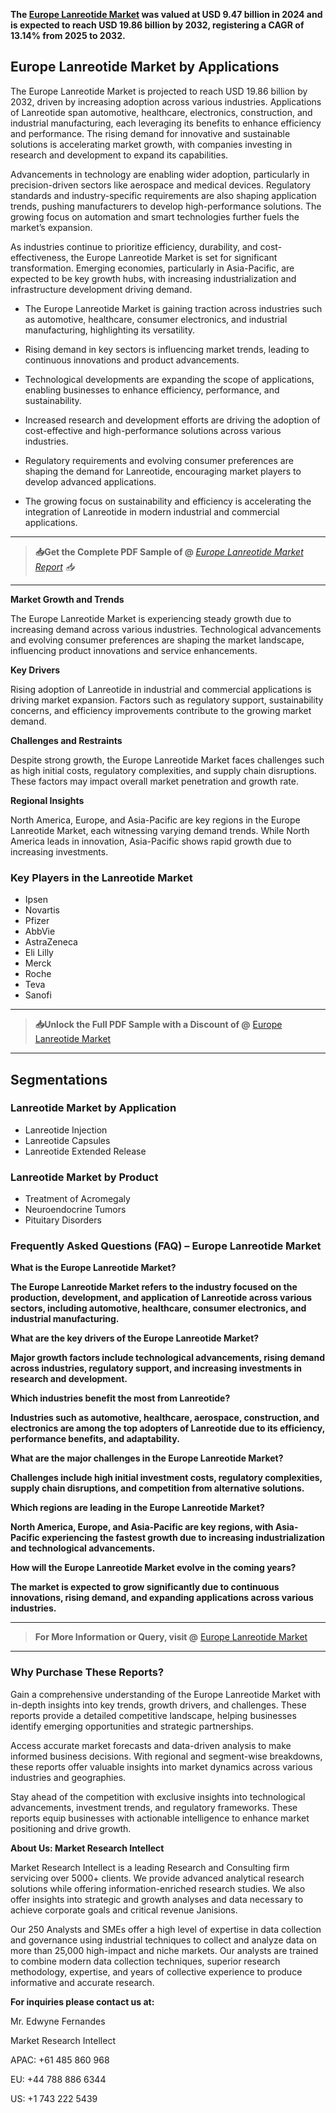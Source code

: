 <p><strong>The <a href="https://www.marketresearchintellect.com/download-sample/?rid=203385&amp;utm_source=Pulse-April-Europe&amp;utm_medium=852">Europe Lanreotide Market</a> was valued at USD 9.47 billion in 2024 and is expected to reach USD 19.86 billion by 2032, registering a CAGR of 13.14% from 2025 to 2032.</strong></p><h2>Europe Lanreotide Market by Applications&nbsp;</h2><p><p>The Europe Lanreotide Market is projected to reach USD 19.86 billion by 2032, driven by increasing adoption across various industries. Applications of Lanreotide span automotive, healthcare, electronics, construction, and industrial manufacturing, each leveraging its benefits to enhance efficiency and performance. The rising demand for innovative and sustainable solutions is accelerating market growth, with companies investing in research and development to expand its capabilities.</p><p>Advancements in technology are enabling wider adoption, particularly in precision-driven sectors like aerospace and medical devices. Regulatory standards and industry-specific requirements are also shaping application trends, pushing manufacturers to develop high-performance solutions. The growing focus on automation and smart technologies further fuels the market&rsquo;s expansion.</p><p>As industries continue to prioritize efficiency, durability, and cost-effectiveness, the Europe Lanreotide Market is set for significant transformation. Emerging economies, particularly in Asia-Pacific, are expected to be key growth hubs, with increasing industrialization and infrastructure development driving demand.</p></p><ul><li><p>The Europe Lanreotide Market is gaining traction across industries such as automotive, healthcare, consumer electronics, and industrial manufacturing, highlighting its versatility.</p></li><li><p>Rising demand in key sectors is influencing market trends, leading to continuous innovations and product advancements.</p></li><li><p>Technological developments are expanding the scope of applications, enabling businesses to enhance efficiency, performance, and sustainability.</p></li><li><p>Increased research and development efforts are driving the adoption of cost-effective and high-performance solutions across various industries.</p></li><li><p>Regulatory requirements and evolving consumer preferences are shaping the demand for Lanreotide, encouraging market players to develop advanced applications.</p></li><li><p>The growing focus on sustainability and efficiency is accelerating the integration of Lanreotide in modern industrial and commercial applications.</p></li></ul><hr /><blockquote><p><strong><span class="font-[700]">📥Get the Complete PDF Sample of @ </span></strong><em><span class="font-[700]"><a href="https://www.marketresearchintellect.com/download-sample/?rid=203385&amp;utm_source=Pulse-April-Europe&amp;utm_medium=852" target="_blank" data-tracking-control-name="article-ssr-frontend-pulse_little-text-block" data-tracking-will-navigate="" data-test-link="">Europe Lanreotide Market Report</a>&nbsp;📥</span></em></p></blockquote><hr /><p class="" data-start="77" data-end="360"><strong data-start="77" data-end="105">Market Growth and Trends</strong></p><p class="" data-start="77" data-end="360">The Europe Lanreotide Market is experiencing steady growth due to increasing demand across various industries. Technological advancements and evolving consumer preferences are shaping the market landscape, influencing product innovations and service enhancements.</p><p class="" data-start="362" data-end="606"><strong data-start="362" data-end="377">Key Drivers</strong></p><p class="" data-start="362" data-end="606">Rising adoption of Lanreotide in industrial and commercial applications is driving market expansion. Factors such as regulatory support, sustainability concerns, and efficiency improvements contribute to the growing market demand.</p><p class="" data-start="608" data-end="849"><strong data-start="608" data-end="637">Challenges and Restraints</strong></p><p class="" data-start="608" data-end="849">Despite strong growth, the Europe Lanreotide Market faces challenges such as high initial costs, regulatory complexities, and supply chain disruptions. These factors may impact overall market penetration and growth rate.</p><p class="" data-start="851" data-end="1095"><strong data-start="851" data-end="872">Regional Insights</strong></p><p class="" data-start="851" data-end="1095">North America, Europe, and Asia-Pacific are key regions in the Europe Lanreotide Market, each witnessing varying demand trends. While North America leads in innovation, Asia-Pacific shows rapid growth due to increasing investments.</p><p><h3>Key Players in the Lanreotide Market </h3><ul><li>Ipsen</li><li> Novartis</li><li> Pfizer</li><li> AbbVie</li><li> AstraZeneca</li><li> Eli Lilly</li><li> Merck</li><li> Roche</li><li> Teva</li><li> Sanofi</li></ul></p><hr /><blockquote><p><strong>📥Unlock the Full PDF Sample with a Discount of @</strong> <a href="https://www.marketresearchintellect.com/ask-for-discount/?rid=203385&amp;utm_source=Pulse-April-Europe&amp;utm_medium=852">Europe Lanreotide Market</a></p></blockquote><hr /><p><h2>Segmentations</h2><h3>Lanreotide Market by Application</h3><ul><li>Lanreotide Injection</li><li> Lanreotide Capsules</li><li> Lanreotide Extended Release</li></ul><h3>Lanreotide Market by Product</h3><ul><li>Treatment of Acromegaly</li><li> Neuroendocrine Tumors</li><li> Pituitary Disorders</li></ul></p><h3><strong>Frequently Asked Questions (FAQ) &ndash; Europe Lanreotide Market</strong></h3><p><strong>What is the Europe Lanreotide Market?</strong></p><p><strong>The Europe Lanreotide Market refers to the industry focused on the production, development, and application of Lanreotide across various sectors, including automotive, healthcare, consumer electronics, and industrial manufacturing.</strong></p><p><strong>What are the key drivers of the Europe Lanreotide Market?</strong></p><p><strong>Major growth factors include technological advancements, rising demand across industries, regulatory support, and increasing investments in research and development.</strong></p><p><strong>Which industries benefit the most from Lanreotide?</strong></p><p><strong>Industries such as automotive, healthcare, aerospace, construction, and electronics are among the top adopters of Lanreotide due to its efficiency, performance benefits, and adaptability.</strong></p><p><strong>What are the major challenges in the Europe Lanreotide Market?</strong></p><p><strong>Challenges include high initial investment costs, regulatory complexities, supply chain disruptions, and competition from alternative solutions.</strong></p><p><strong>Which regions are leading in the Europe Lanreotide Market?</strong></p><p><strong>North America, Europe, and Asia-Pacific are key regions, with Asia-Pacific experiencing the fastest growth due to increasing industrialization and technological advancements.</strong></p><p><strong>How will the Europe Lanreotide Market evolve in the coming years?</strong></p><p><strong>The market is expected to grow significantly due to continuous innovations, rising demand, and expanding applications across various industries.</strong></p><hr /><blockquote><p><span class="font-[700]"><strong>For More Information or Query, visit&nbsp;@</strong>&nbsp;</span><span class="font-[700]"><a href="https://www.marketresearchintellect.com/product/lanreotide-market-size-and-forecast/?utm_source=Linkedin&utm_medium=852" target="_blank" data-tracking-control-name="article-ssr-frontend-pulse_little-text-block" data-tracking-will-navigate="" data-test-link="">Europe Lanreotide Market</a></span></p></blockquote><hr /><h3><strong data-start="0" data-end="31">Why Purchase These Reports?</strong></h3><p class="" data-start="35" data-end="297">Gain a comprehensive understanding of the Europe Lanreotide Market with in-depth insights into key trends, growth drivers, and challenges. These reports provide a detailed competitive landscape, helping businesses identify emerging opportunities and strategic partnerships.</p><p class="" data-start="299" data-end="540">Access accurate market forecasts and data-driven analysis to make informed business decisions. With regional and segment-wise breakdowns, these reports offer valuable insights into market dynamics across various industries and geographies.</p><p class="" data-start="542" data-end="784">Stay ahead of the competition with exclusive insights into technological advancements, investment trends, and regulatory frameworks. These reports equip businesses with actionable intelligence to enhance market positioning and drive growth.</p><p><strong><span class="font-[700]">About Us: Market Research Intellect</span></strong></p><p><span class="">Market Research Intellect is a leading Research and Consulting firm servicing over 5000+ clients. We provide advanced analytical research solutions while offering information-enriched research studies.&nbsp;</span>We also offer insights into strategic and growth analyses and data necessary to achieve corporate goals and critical revenue Janisions.</p><p><span class="">Our 250 Analysts and SMEs offer a high level of expertise in data collection and governance using industrial techniques to collect and analyze data on more than 25,000 high-impact and niche markets. Our analysts are trained to combine modern data collection techniques, superior research methodology, expertise, and years of collective experience to produce informative and accurate research.</span></p><p><strong>For inquiries please contact us at:</strong></p><p>Mr. Edwyne Fernandes</p><p>Market Research Intellect</p><p>APAC: +61 485 860 968</p><p>EU: +44 788 886 6344</p><p>US: +1 743 222 5439</p>